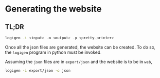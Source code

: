 # Generating the website

## TL;DR
```sh
logigen -i <input> -o <output> -p <pretty-printer>
```

Once all the json files are generated, the website can be created. To
do so, the `logigen` program in python must be invoked.

Assuming the `json` files are in `export/json` and the website is to
be in `web`,
```sh
logigen -i export/json -o json
```
